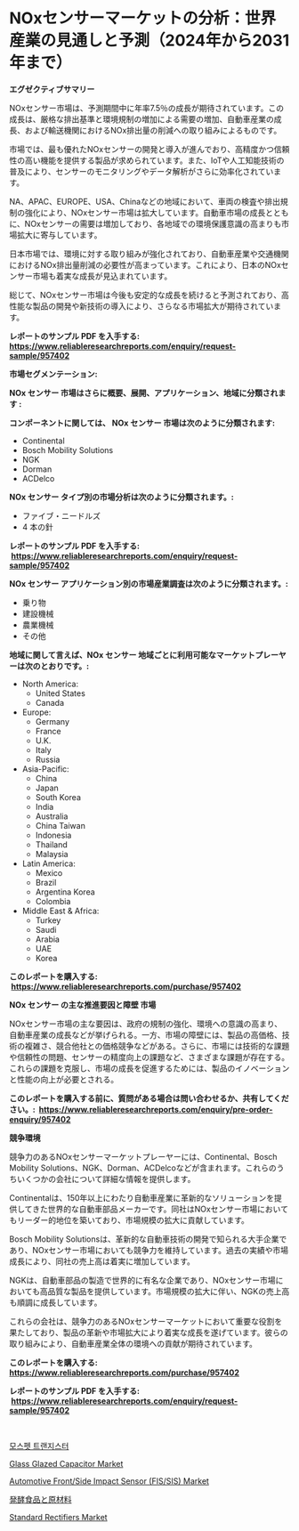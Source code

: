 <p><h1>NOxセンサーマーケットの分析：世界産業の見通しと予測（2024年から2031年まで）</h1></p><p><strong>エグゼクティブサマリー</strong></p>
<p><p>NOxセンサー市場は、予測期間中に年率7.5％の成長が期待されています。この成長は、厳格な排出基準と環境規制の増加による需要の増加、自動車産業の成長、および輸送機関におけるNOx排出量の削減への取り組みによるものです。</p><p>市場では、最も優れたNOxセンサーの開発と導入が進んでおり、高精度かつ信頼性の高い機能を提供する製品が求められています。また、IoTや人工知能技術の普及により、センサーのモニタリングやデータ解析がさらに効率化されています。</p><p>NA、APAC、EUROPE、USA、Chinaなどの地域において、車両の検査や排出規制の強化により、NOxセンサー市場は拡大しています。自動車市場の成長とともに、NOxセンサーの需要は増加しており、各地域での環境保護意識の高まりも市場拡大に寄与しています。</p><p>日本市場では、環境に対する取り組みが強化されており、自動車産業や交通機関におけるNOx排出量削減の必要性が高まっています。これにより、日本のNOxセンサー市場も着実な成長が見込まれています。</p><p>総じて、NOxセンサー市場は今後も安定的な成長を続けると予測されており、高性能な製品の開発や新技術の導入により、さらなる市場拡大が期待されています。</p></p>
<p><strong>レポートのサンプル PDF を入手する: <a href="https://www.reliableresearchreports.com/enquiry/request-sample/957402">https://www.reliableresearchreports.com/enquiry/request-sample/957402</a></strong></p>
<p><strong>市場セグメンテーション:</strong></p>
<p><strong> NOx センサー 市場はさらに概要、展開、アプリケーション、地域に分類されます :</strong></p>
<p><strong>コンポーネントに関しては、 NOx センサー 市場は次のように分類されます: &nbsp;</strong></p>
<p><ul><li>Continental</li><li>Bosch Mobility Solutions</li><li>NGK</li><li>Dorman</li><li>ACDelco</li></ul></p>
<p><strong> NOx センサー タイプ別の市場分析は次のように分類されます。:</strong></p>
<p><ul><li>ファイブ・ニードルズ</li><li>4 本の針</li></ul></p>
<p><strong>レポートのサンプル PDF を入手する: &nbsp;<a href="https://www.reliableresearchreports.com/enquiry/request-sample/957402">https://www.reliableresearchreports.com/enquiry/request-sample/957402</a></strong></p>
<p><strong> NOx センサー アプリケーション別の市場産業調査は次のように分類されます。:</strong></p>
<p><ul><li>乗り物</li><li>建設機械</li><li>農業機械</li><li>その他</li></ul></p>
<p><strong>地域に関して言えば、NOx センサー 地域ごとに利用可能なマーケットプレーヤーは次のとおりです。:</strong></p>
<p><ul>
    <li>
        North America:
        <ul>
            <li>United States</li>
            <li>Canada</li>
        </ul>
    </li>
    <li>
        Europe:
        <ul>
            <li>Germany</li>
            <li>France</li>
            <li>U.K.</li>
            <li>Italy</li>
            <li>Russia</li>
        </ul>
    </li>
    <li>
        Asia-Pacific:
        <ul>
            <li>China</li>
            <li>Japan</li>
            <li>South Korea</li>
            <li>India</li>
            <li>Australia</li>
            <li>China Taiwan</li>
            <li>Indonesia</li>
            <li>Thailand</li>
            <li>Malaysia</li>
        </ul>
    </li>
    <li>
        Latin America:
        <ul>
            <li>Mexico</li>
            <li>Brazil</li>
            <li>Argentina Korea</li>
            <li>Colombia</li>
        </ul>
    </li>
    <li>
        Middle East & Africa:
        <ul>
            <li>Turkey</li>
            <li>Saudi</li>
            <li>Arabia</li>
            <li>UAE</li>
            <li>Korea</li>
        </ul>
    </li>
    </ul></p>
<p><strong>このレポートを購入する: &nbsp;<a href="https://www.reliableresearchreports.com/purchase/957402">https://www.reliableresearchreports.com/purchase/957402</a></strong></p>
<p><strong>NOx センサー の主な推進要因と障壁 市場</strong></p>
<p><p>NOxセンサー市場の主な要因は、政府の規制の強化、環境への意識の高まり、自動車産業の成長などが挙げられる。一方、市場の障壁には、製品の高価格、技術の複雑さ、競合他社との価格競争などがある。さらに、市場には技術的な課題や信頼性の問題、センサーの精度向上の課題など、さまざまな課題が存在する。これらの課題を克服し、市場の成長を促進するためには、製品のイノベーションと性能の向上が必要とされる。</p></p>
<p><strong>このレポートを購入する前に、質問がある場合は問い合わせるか、共有してください。:&nbsp; <a href="https://www.reliableresearchreports.com/enquiry/pre-order-enquiry/957402">https://www.reliableresearchreports.com/enquiry/pre-order-enquiry/957402</a></strong></p>
<p><strong>競争環境</strong></p>
<p><p>競争力のあるNOxセンサーマーケットプレーヤーには、Continental、Bosch Mobility Solutions、NGK、Dorman、ACDelcoなどが含まれます。これらのうちいくつかの会社について詳細な情報を提供します。</p><p>Continentalは、150年以上にわたり自動車産業に革新的なソリューションを提供してきた世界的な自動車部品メーカーです。同社はNOxセンサー市場においてもリーダー的地位を築いており、市場規模の拡大に貢献しています。</p><p>Bosch Mobility Solutionsは、革新的な自動車技術の開発で知られる大手企業であり、NOxセンサー市場においても競争力を維持しています。過去の実績や市場成長により、同社の売上高は着実に増加しています。</p><p>NGKは、自動車部品の製造で世界的に有名な企業であり、NOxセンサー市場においても高品質な製品を提供しています。市場規模の拡大に伴い、NGKの売上高も順調に成長しています。</p><p>これらの会社は、競争力のあるNOxセンサーマーケットにおいて重要な役割を果たしており、製品の革新や市場拡大により着実な成長を遂げています。彼らの取り組みにより、自動車産業全体の環境への貢献が期待されています。</p></p>
<p><strong>このレポートを購入する: &nbsp; <a href="https://www.reliableresearchreports.com/purchase/957402">https://www.reliableresearchreports.com/purchase/957402</a></strong></p>
<p><strong>レポートのサンプル PDF を入手する: &nbsp;<a href="https://www.reliableresearchreports.com/enquiry/request-sample/957402">https://www.reliableresearchreports.com/enquiry/request-sample/957402</a></strong><strong></strong></p>
<p>&nbsp;</p>
<p><p><a href="https://github.com/vs019sa3m8x/Market-Research-Report-List-1/blob/main/313448714578.md">모스펫 트랜지스터</a></p><p><a href="https://github.com/mauripalmi/Market-Research-Report-List-2/blob/main/glass-glazed-capacitor-market.md">Glass Glazed Capacitor Market</a></p><p><a href="https://issuu.com/reportprime-2/docs/automotive-frontside-impact-sensor-fissis-market-s">Automotive Front/Side Impact Sensor (FIS/SIS) Market</a></p><p><a href="https://github.com/DonaldShaw1965/Market-Research-Report-List-1/blob/main/976679015857.md">発酵食品と原材料</a></p><p><a href="https://github.com/gulaimolin/Market-Research-Report-List-3/blob/main/standard-rectifiers-market.md">Standard Rectifiers Market</a></p></p>